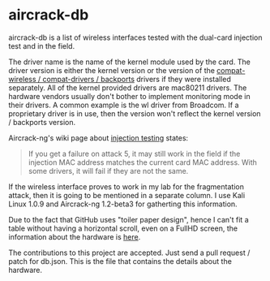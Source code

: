 # aircrack-db

aircrack-db is a list of wireless interfaces tested with the dual-card injection test and in the field.

The driver name is the name of the kernel module used by the card. The driver version is either the kernel version or the version of the [compat-wireless / compat-drivers / backports](https://backports.wiki.kernel.org/index.php/Main_Page) drivers if they were installed separately. All of the kernel provided drivers are mac80211 drivers. The hardware vendors usually don't bother to implement monitoring mode in their drivers. A common example is the wl driver from Broadcom. If a proprietary driver is in use, then the version won't reflect the kernel version / backports version.

Aircrack-ng's wiki page about [injection testing](http://www.aircrack-ng.org/doku.php?id=injection_test) states:

> If you get a failure on attack 5, it may still work in the field if the injection MAC address matches the current card MAC address. With some drivers, it will fail if they are not the same.

If the wireless interface proves to work in my lab for the fragmentation attack, then it is going to be mentioned in a separate column. I use Kali Linux 1.0.9 and Aircrack-ng 1.2-beta3 for gatherting this information.

Due to the fact that GitHub uses "toiler paper design", hence I can't fit a table without having a horizontal scroll, even on a FullHD screen, the information about the hardware is [here](http://saltwaterc.github.io/aircrack-db).

The contributions to this project are accepted. Just send a pull request / patch for db.json. This is the file that contains the details about the hardware.
